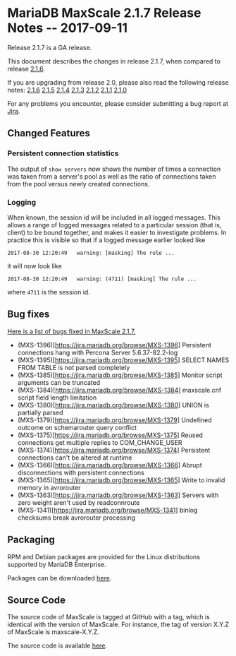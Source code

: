 # MariaDB MaxScale 2.1.7 Release Notes -- 2017-09-11

Release 2.1.7 is a GA release.

This document describes the changes in release 2.1.7, when compared to
release [2.1.6](MaxScale-2.1.6-Release-Notes.md).

If you are upgrading from release 2.0, please also read the following
release notes:
[2.1.6](./MaxScale-2.1.6-Release-Notes.md)
[2.1.5](./MaxScale-2.1.5-Release-Notes.md)
[2.1.4](./MaxScale-2.1.4-Release-Notes.md)
[2.1.3](./MaxScale-2.1.3-Release-Notes.md)
[2.1.2](./MaxScale-2.1.2-Release-Notes.md)
[2.1.1](./MaxScale-2.1.1-Release-Notes.md)
[2.1.0](./MaxScale-2.1.0-Release-Notes.md)

For any problems you encounter, please consider submitting a bug
report at [Jira](https://jira.mariadb.org).

## Changed Features

### Persistent connection statistics

The output of `show servers` now shows the number of times a connection was
taken from a server's pool as well as the ratio of connections taken from the
pool versus newly created connections.

### Logging

When known, the session id will be included in all logged messages. This allows
a range of logged messages related to a particular session (that is, client) to
be bound together, and makes it easier to investigate problems. In practice this
is visible so that if a logged message earlier looked like
```
2017-08-30 12:20:49   warning: [masking] The rule ...
```
it will now look like
```
2017-08-30 12:20:49   warning: (4711) [masking] The rule ...
```
where `4711` is the session id.

## Bug fixes

[Here is a list of bugs fixed in MaxScale 2.1.7.](https://jira.mariadb.org/issues/?jql=project%20%3D%20MXS%20AND%20issuetype%20%3D%20Bug%20AND%20status%20%3D%20Closed%20AND%20fixVersion%20%3D%202.1.7)

* (MXS-1396)[https://jira.mariadb.org/browse/MXS-1396] Persistent connections hang with Percona Server 5.6.37-82.2-log
* (MXS-1395)[https://jira.mariadb.org/browse/MXS-1395] SELECT NAMES FROM TABLE is not parsed completely
* (MXS-1385)[https://jira.mariadb.org/browse/MXS-1385] Monitor script arguments can be truncated
* (MXS-1384)[https://jira.mariadb.org/browse/MXS-1384] maxscale.cnf script field length limitation
* (MXS-1380)[https://jira.mariadb.org/browse/MXS-1380] UNION is partially parsed
* (MXS-1379)[https://jira.mariadb.org/browse/MXS-1379] Undefined outcome on schemarouter query conflict
* (MXS-1375)[https://jira.mariadb.org/browse/MXS-1375] Reused connections get multiple replies to COM_CHANGE_USER
* (MXS-1374)[https://jira.mariadb.org/browse/MXS-1374] Persistent connections can't be altered at runtime
* (MXS-1366)[https://jira.mariadb.org/browse/MXS-1366] Abrupt disconnections with persistent connections
* (MXS-1365)[https://jira.mariadb.org/browse/MXS-1365] Write to invalid memory in avrorouter
* (MXS-1363)[https://jira.mariadb.org/browse/MXS-1363] Servers with zero weight aren't used by readconnroute
* (MXS-1341)[https://jira.mariadb.org/browse/MXS-1341] binlog checksums break avrorouter processing

## Packaging

RPM and Debian packages are provided for the Linux distributions supported
by MariaDB Enterprise.

Packages can be downloaded [here](https://mariadb.com/resources/downloads).

## Source Code

The source code of MaxScale is tagged at GitHub with a tag, which is identical
with the version of MaxScale. For instance, the tag of version X.Y.Z of MaxScale
is maxscale-X.Y.Z.

The source code is available [here](https://github.com/mariadb-corporation/MaxScale).
